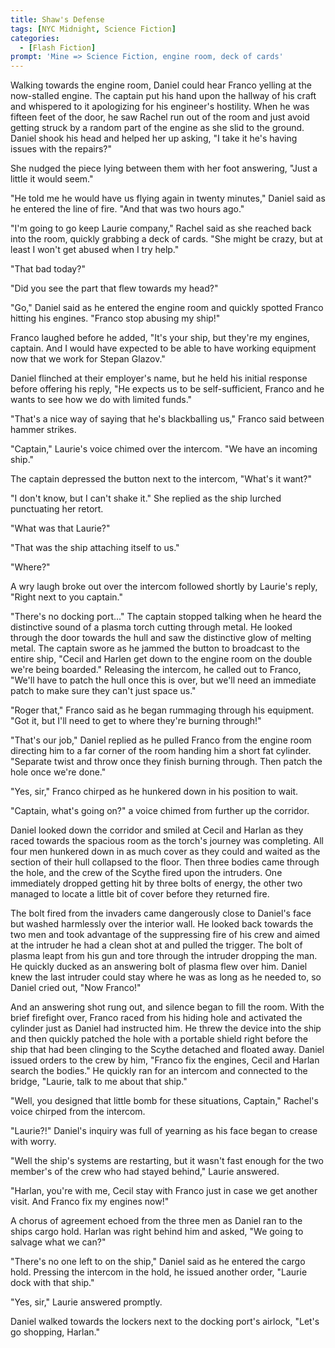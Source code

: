 ```yaml
---
title: Shaw's Defense
tags: [NYC Midnight, Science Fiction]
categories:
  - [Flash Fiction]
prompt: 'Mine => Science Fiction, engine room, deck of cards'
---
```

Walking towards the engine room, Daniel could hear Franco yelling at the now-stalled engine.  The captain put his hand upon the hallway of his craft and whispered to it apologizing for his engineer's hostility.  When he was fifteen feet of the door, he saw Rachel run out of the room and just avoid getting struck by a random part of the engine as she slid to the ground.  Daniel shook his head and helped her up asking, "I take it he's having issues with the repairs?"
 
She nudged the piece lying between them with her foot answering, "Just a little it would seem."
 
"He told me he would have us flying again in twenty minutes," Daniel said as he entered the line of fire.<!-- more -->  "And that was two hours ago."
 
"I'm going to go keep Laurie company," Rachel said as she reached back into the room, quickly grabbing a deck of cards.  "She might be crazy, but at least I won't get abused when I try help."

"That bad today?"

"Did you see the part that flew towards my head?"

"Go," Daniel said as he entered the engine room and quickly spotted Franco hitting his engines. "Franco stop abusing my ship!"

Franco laughed before he added, "It's your ship, but they're my engines, captain.  And I would have expected to be able to have working equipment now that we work for Stepan Glazov."

Daniel flinched at their employer's name, but he held his initial response before offering his reply, "He expects us to be self-sufficient, Franco and he wants to see how we do with limited funds."

"That's a nice way of saying that he's blackballing us,"  Franco said between hammer strikes.

"Captain," Laurie's voice chimed over the intercom.  "We have an incoming ship."

The captain depressed the button next to the intercom, "What's it want?"

"I don't know, but I can't shake it."  She replied as the ship lurched punctuating her retort.

"What was that Laurie?"

"That was the ship attaching itself to us."

"Where?"

A wry laugh broke out over the intercom followed shortly by Laurie's reply, "Right next to you captain."

"There's no docking port..." The captain stopped talking when he heard the distinctive sound of a plasma torch cutting through metal.  He looked through the door towards the hull and saw the distinctive glow of melting metal.  The captain swore as he jammed the button to broadcast to the entire ship, "Cecil and Harlen get down to the engine room on the double we're being boarded."  Releasing the intercom, he called out to Franco, "We'll have to patch the hull once this is over, but we'll need an immediate patch to make sure they can't just space us."

"Roger that," Franco said as he began rummaging through his equipment.  "Got it, but I'll need to get to where they're burning through!"

"That's our job," Daniel replied as he pulled Franco from the engine room directing him to a far corner of the room handing him a short fat cylinder.  "Separate twist and throw once they finish burning through.  Then patch the hole once we're done."

"Yes, sir," Franco chirped as he hunkered down in his position to wait.

"Captain, what's going on?" a voice chimed from further up the corridor.

Daniel looked down the corridor and smiled at Cecil and Harlan as they raced towards the spacious room as the torch's journey was completing.  All four men hunkered down in as much cover as they could and waited as the section of their hull collapsed to the floor.  Then three bodies came through the hole, and the crew of the Scythe fired upon the intruders.  One immediately dropped getting hit by three bolts of energy, the other two managed to locate a little bit of cover before they returned fire.

The bolt fired from the invaders came dangerously close to Daniel's face but washed harmlessly over the interior wall.  He looked back towards the two men and took advantage of the suppressing fire of his crew and aimed at the intruder he had a clean shot at and pulled the trigger.  The bolt of plasma leapt from his gun and tore through the intruder dropping the man.  He quickly ducked as an answering bolt of plasma flew over him.  Daniel knew the last intruder could stay where he was as long as he needed to, so Daniel cried out, "Now Franco!" 

And an answering shot rung out, and silence began to fill the room.  With the brief firefight over, Franco raced from his hiding hole and activated the cylinder just as Daniel had instructed him.  He threw the device into the ship and then quickly patched the hole with a portable shield right before the ship that had been clinging to the Scythe detached and floated away.  Daniel issued orders to the crew by him, "Franco fix the engines, Cecil and Harlan search the bodies."  He quickly ran for an intercom and connected to the bridge, "Laurie, talk to me about that ship."

"Well, you designed that little bomb for these situations, Captain," Rachel's voice chirped from the intercom.

"Laurie?!" Daniel's inquiry was full of yearning as his face began to crease with worry.

"Well the ship's systems are restarting, but it wasn't fast enough for the two member's of the crew who had stayed behind," Laurie answered.

"Harlan, you're with me, Cecil stay with Franco just in case we get another visit.  And Franco fix my engines now!"

A chorus of agreement echoed from the three men as Daniel ran to the ships cargo hold.  Harlan was right behind him and asked, "We going to salvage what we can?"

"There's no one left to on the ship," Daniel said as he entered the cargo hold.  Pressing the intercom in the hold, he issued another order, "Laurie dock with that ship."

"Yes, sir," Laurie answered promptly.

Daniel walked towards the lockers next to the docking port's airlock, "Let's go shopping, Harlan."